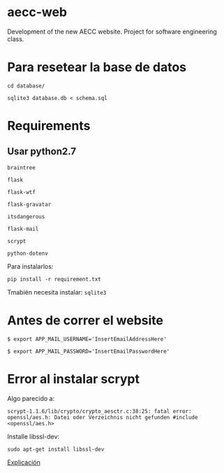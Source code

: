 # aecc-web
Development of the new AECC website. Project for software engineering class.

# Para resetear la base de datos
`cd database/`

`sqlite3 database.db < schema.sql`

# Requirements

## Usar python2.7

`braintree`

`flask`

`flask-wtf`

`flask-gravatar`

`itsdangerous`

`flask-mail`

`scrypt`

`python-dotenv`


Para instalarlos:

`pip install -r requirement.txt`

Tmabién necesita instalar:
`sqlite3`

# Antes de correr el website
`$ export APP_MAIL_USERNAME='InsertEmailAddressHere'`

`$ export APP_MAIL_PASSWORD='InsertEmailPasswordHere'`

# Error al instalar scrypt
Algo parecido a:

`scrypt-1.1.6/lib/crypto/crypto_aesctr.c:38:25: fatal error: openssl/aes.h: Datei oder Verzeichnis nicht gefunden
#include <openssl/aes.h>  `

Installe libssl-dev:

`sudo apt-get install libssl-dev`

[Explicación](https://askubuntu.com/questions/647143/problems-installing-scrypt-0-7-1-on-ubuntu-into-a-virtual-environment)

